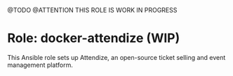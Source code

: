 @TODO @ATTENTION THIS ROLE IS WORK IN PROGRESS

# Role: docker-attendize (WIP)

This Ansible role sets up Attendize, an open-source ticket selling and event management platform.